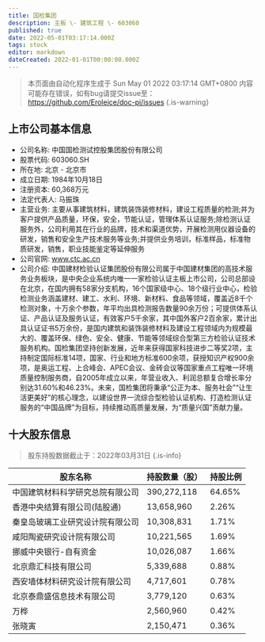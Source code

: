```yaml
---
title: 国检集团
description: 主板 \- 建筑工程 \- 603060
published: true
date: 2022-05-01T03:17:14.000Z
tags: stock
editor: markdown
dateCreated: 2022-01-01T00:00:00.000Z
---
```


> 本页面由自动化程序生成于 Sun May 01 2022 03:17:14 GMT+0800
> 内容可能存在错误，如有bug请提交issue至：https://github.com/Eroleice/doc-pi/issues
{.is-warning}

## 上市公司基本信息
- 公司名称: 中国国检测试控股集团股份有限公司
- 股票代码: 603060.SH
- 所在地: 北京 - 北京市
- 成立日期: 1984年10月18日
- 注册资本: 60,368万元
- 法定代表人: 马振珠
- 主营业务: 主要从事建筑材料，建筑装饰装修材料，建设工程质量的检测;并为客户提供产品质量，环保，安全，节能认证，管理体系认证服务;除检测认证服务外，公司利用其在行业的品牌，技术和渠道优势，开展检测用仪器设备的研发，销售和安全生产技术服务等业务;并提供业务培训，标准样品，标准物质研发，销售，职业技能鉴定等延伸服务
- 公司官网: www.ctc.ac.cn
- 公司介绍: 中国建材检验认证集团股份有限公司属于中国建材集团的高技术服务业务板块，是中央企业系统内唯一一家检验认证主板上市公司，公司总部设在北京，在国内拥有58家分支机构，16个国家级中心、18个级行业中心，检验检测业务涵盖建材、建工、水利、环境、新材料、食品等领域，覆盖近8千个检测对象，十万余个参数，年平均出具检测报告数量90余万份；可提供体系认证、产品认证及服务认证，有效客户5千余家，其中国外客户2百余家，累计出具认证证书5万余份，是国内建筑和装饰装修材料及建设工程领域内为规模最大的、覆盖环保、绿色、安全、健康、节能等领域综合型第三方检验认证技术服务机构。国检集团坚持创新发展，近年来获得国家科技进步二等奖2项，主持制定国际标准14项，国家、行业和地方标准600余项，获授知识产权900余项，是奥运工程、上合峰会、APEC会议、金砖会议等国家重点工程唯一环境质量控制服务商，自2005年成立以来，年营业收入、利润总额复合增长率分别达31.60%和46.23%。未来，国检集团将秉承“公正为本、服务社会”“让生活更美好”的核心理念，以建设世界一流综合型检验认证机构、打造检测认证服务的“中国品牌”为目标，持续推动高质量发展，为“质量兴国”贡献力量。


## 十大股东信息
> 股东持股数据截止于：2022年03月31日
{.is-info}

| 股东名称 | 持股数量（股） | 持股比例 |
| --- | --- | --- |
| 中国建筑材料科学研究总院有限公司 | 390,272,118 | 64.65% |
| 香港中央结算有限公司(陆股通) | 13,658,960 | 2.26% |
| 秦皇岛玻璃工业研究设计院有限公司 | 10,308,831 | 1.71% |
| 咸阳陶瓷研究设计院有限公司 | 10,221,565 | 1.69% |
| 挪威中央银行-自有资金 | 10,026,087 | 1.66% |
| 北京鼎汇科技有限公司 | 5,339,688 | 0.88% |
| 西安墙体材料研究设计院有限公司 | 4,717,601 | 0.78% |
| 北京泰鼎盛信息技术有限公司 | 3,779,120 | 0.63% |
| 万桦 | 2,560,960 | 0.42% |
| 张晓寅 | 2,150,471 | 0.36% |




